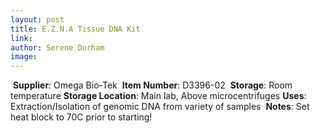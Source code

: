 ```yaml
---
layout: post 
title: E.Z.N.A Tissue DNA Kit 
link: 
author: Serene Durham
image: 
---
```

​
**Supplier**: Omega Bio-Tek
​
**Item Number**: D3396-02
​
**Storage**: Room temperature
​
**Storage Location**: Main lab, Above microcentrifuges
​
**Uses**: Extraction/Isolation of genomic DNA from variety of samples
​
**Notes**: Set heat block to 70C prior to starting! 